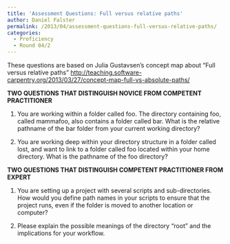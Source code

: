 ```yaml
---
title: 'Assessment Questions: Full versus relative paths'
author: Daniel Falster
permalink: /2013/04/assessment-questions-full-versus-relative-paths/
categories:
  - Proficiency
  - Round 04/2
---
```

These questions are based on Julia Gustavsen&#8217;s concept map about &#8220;Full versus relative paths&#8221; http://teaching.software-carpentry.org/2013/03/27/concept-map-full-vs-absolute-paths/

**TWO QUESTIONS THAT DISTINGUISH NOVICE FROM COMPETENT PRACTITIONER**  
1. You are working within a folder called foo. The directory containing foo, called mammafoo, also contains a folder called bar. What is the relative pathname of the bar folder from your current working directory?

2. You are working deep within your directory structure in a folder called lost, and want to link to a folder called foo located within your home directory. What is the pathname of the foo directory?

**TWO QUESTIONS THAT DISTINGUISH COMPETENT PRACTITIONER FROM EXPERT**  
1. You are setting up a project with several scripts and sub-directories. How would you define path names in your scripts to ensure that the project runs, even if the folder is moved to another location or computer?

2. Please explain the possible meanings of the directory &#8220;root&#8221; and the implications for your workflow.
